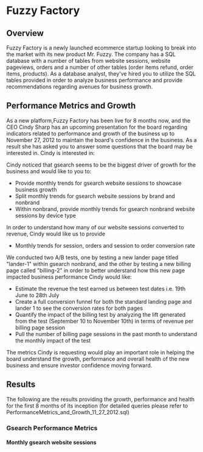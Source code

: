 # Fuzzy Factory

## Overview 
Fuzzy Factory is a newly launched ecommerce startup looking to break into the market with its new product Mr. Fuzzy. The company has a SQL database with a number of tables from website sessions, website pageviews, orders and a number of other tables (order items refund, order items, products). As a database analyst, they've hired you to utilize the SQL tables provided in order to analyze business performance and provide recommendations regarding avenues for business growth. 


## Performance Metrics and Growth 
As a new platform,Fuzzy Factory has been live for 8 months now, and the CEO Cindy Sharp has an upcoming presentation for the board regarding indicators related to performance and growth of the business up to November 27, 2012 to maintain the board's confidence in the business. As a result she has asked you to answer some questions that the board may be interested in. Cindy is interested in: 

Cindy noticed that gsearch seems to be the biggest driver of growth for the business and would like to you to: 
* Provide monthly trends for gsearch website sessions to showcase business growth
* Split monthly trends for gsearch website sessions by brand and nonbrand 
* Within nonbrand, provide monthly trends for gsearch nonbrand website sessions by device type

In order to understand how many of our website sessions converted to revenue, Cindy would like us to provide
* Monthly trends for session, orders and session to order conversion rate

We conducted two A/B tests, one by testing a new lander page titled "lander-1" within gsearch nonbrand, and the other by testing a new billing page called "billing-2" in order to better understand how this new page impacted business performance Cindy would like:
* Estimate the revenue the test earned us between test dates i.e. 19th June to 28th July
* Create a full conversion funnel for both the standard landing page and lander 1 to see the conversion rates for both pages
* Quantify the impact of the billing test by analyzing the lift generated from the test (September 10 to November 10th) in terms of revenue per billing page session
* Pull the number of billing page sessions in the past month to understand the monthly impact of the test

The metrics Cindy is requesting would play an important role in helping the board understand the growth, performance and overall health of the new business and ensure investor confidence moving forward. 

## Results 

The following are the results providing the growth, performance and health for the first 8 months of its inception (for detailed queries please refer to PerformanceMetrics_and_Growth_11_27_2012.sql)

### Gsearch Performance Metrics 
#### Monthly gsearch website sessions
